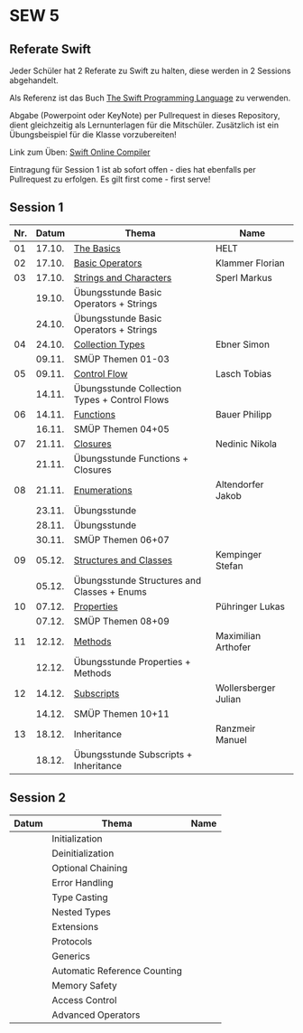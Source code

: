 # SEW 5

## Referate Swift
Jeder Schüler hat 2 Referate zu Swift zu halten, diese  werden in 2 Sessions abgehandelt.

Als Referenz ist das Buch [The Swift Programming Language](https://docs.swift.org/swift-book/) zu verwenden.

Abgabe (Powerpoint oder KeyNote) per Pullrequest in dieses Repository, dient gleichzeitig als Lernunterlagen für die Mitschüler. Zusätzlich ist ein Übungsbeispiel für die Klasse vorzubereiten!

Link zum Üben: [Swift Online Compiler](https://www.tutorialspoint.com/compile_swift_online.php)

Eintragung für Session 1 ist ab sofort offen - dies hat ebenfalls per Pullrequest zu erfolgen. Es gilt first come - first serve!


## Session 1

|Nr. |Datum  |Thema                                                                               | Name                |
|----|-------|------------------------------------------------------------------------------------|---------------------|
| 01 | 17.10.| [The Basics](./Folien/01_The_Basics.key)                                           | HELT                |
| 02 | 17.10.| [Basic Operators](./Folien/02_Basic_Operators.pptx)                                | Klammer Florian     |
| 03 | 17.10.| [Strings and Characters](./Folien/03_Strings_and_Characters_Presentation.key)      | Sperl Markus        |
|    | 19.10.| Übungsstunde Basic Operators + Strings                                             |                     |
|    | 24.10.| Übungsstunde Basic Operators + Strings                                             |                     |
| 04 | 24.10.| [Collection Types](./Folien/04_Collection_Types.pdf)                               | Ebner Simon         |
|    | 09.11.| SMÜP Themen 01-03                                                                  |                     |
| 05 | 09.11.| [Control Flow](./Folien/05_Control_Flow.pptx)                                      | Lasch Tobias        |
|    | 14.11.| Übungsstunde Collection Types + Control Flows                                      |                     |
| 06 | 14.11.| [Functions](./Folien/06_Functions.pdf)                                             | Bauer Philipp       |
|    | 16.11.| SMÜP Themen 04+05                                                                  |                     |
| 07 | 21.11.| [Closures](./Folien/07_Closures.pdf)                                               | Nedinic Nikola      |
|    | 21.11.| Übungsstunde Functions + Closures                                                  |                     |
| 08 | 21.11.| [Enumerations](./Folien/08_Enums.pdf)                                              | Altendorfer Jakob   |
|    | 23.11.| Übungsstunde                                                                       |                     |
|    | 28.11.| Übungsstunde                                                                       |                     |
|    | 30.11.| SMÜP Themen 06+07                                                                  |                     |
| 09 | 05.12.| [Structures and Classes](./Folien/09_Classes_Structs.pdf)                          | Kempinger Stefan    |
|    | 05.12.| Übungsstunde Structures and Classes + Enums                                        |                     |
| 10 | 07.12.| [Properties](./Folien/10_Properties.pdf)                                           | Pühringer Lukas     |
|    | 07.12.| SMÜP Themen 08+09                                                                  |                     |
| 11 | 12.12.| [Methods](./Folien/11_Methods.pdf)                                                 | Maximilian Arthofer |
|    | 12.12.| Übungsstunde Properties + Methods                                                  |                     |
| 12 | 14.12.| [Subscripts](./Folien/12_Subscripts.pdf)                                                                       | Wollersberger Julian|
|    | 14.12.| SMÜP Themen 10+11                                                                  |                     |
| 13 | 18.12.| Inheritance                                                                        | Ranzmeir Manuel     |
|    | 18.12.| Übungsstunde Subscripts + Inheritance                                              |                     |




## Session 2

| Datum | Thema                       | Name                |
|-------|-----------------------------|---------------------|
|       | Initialization              |                     |
|       | Deinitialization            |                     |
|       | Optional Chaining           |                     |
|       | Error Handling              |                     |
|       | Type Casting                |                     |
|       | Nested Types                |                     |
|       | Extensions                  |                     |
|       | Protocols                   |                     |
|       | Generics                    |                     |
|       | Automatic Reference Counting|                     |
|       | Memory Safety               |                     |
|       | Access Control              |                     |
|       | Advanced Operators          |                     |
